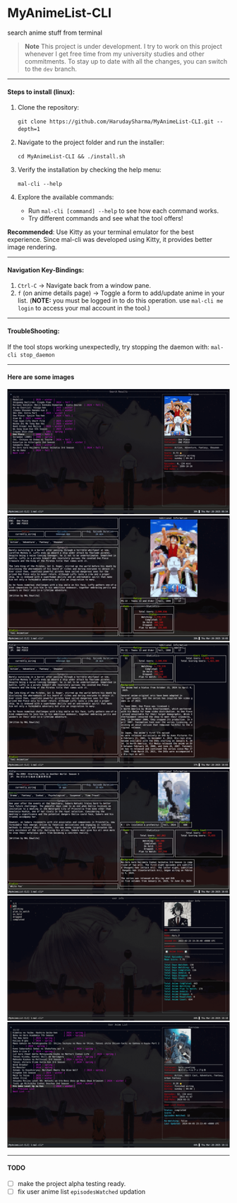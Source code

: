 # MyAnimeList-CLI

search anime stuff from terminal

> **Note**
> This project is under development.
> I try to work on this project whenever I get free time from my university studies and other commitments.
> To stay up to date with all the changes, you can switch to the `dev` branch.

---

#### Steps to install (linux):

1. Clone the repository:

    `git clone https://github.com/HarudaySharma/MyAnimeList-CLI.git --depth=1`

2. Navigate to the project folder and run the installer:

    `cd MyAnimeList-CLI && ./install.sh`

3. Verify the installation by checking the help menu:

    `mal-cli --help`

4. Explore the available commands:
    - Run `mal-cli [command] --help` to see how each command works.
    - Try different commands and see what the tool offers!


**Recommended**: Use Kitty as your terminal emulator for the best experience.
Since mal-cli was developed using Kitty, it provides better image rendering.

---


#### Navigation Key-Bindings:

1. `Ctrl-C` → Navigate back from a window pane.
1. `f` (on anime details page) → Toggle a form to add/update anime in your list. (**NOTE:** you must be logged in to do this operation. use `mal-cli me login` to access your mal account in the tool.)

---

#### TroubleShooting:

If the tool stops working unexpectedly, try stopping the daemon with: `mal-cli stop_daemon`

---

#### Here are some images

![list view](readme-files/mal-cli_onep_preview.png)
![one piece details pane with image](readme-files/onep_mal-cli_details_pane_w_img.png)
![one piece details pane without image](readme-files/onep_mal-cli_details_pane.png)
![re zero details pane](readme-files/rezero-malcli-details-pane.png)
![user menu](readme-files/mal-cli_user_menu.png)
![solo leveling with user centric data](readme-files/mal-cli-user-all-solo-level.png)

---

#### TODO
- [ ] make the project alpha testing ready.
- [ ] fix user anime list `episodesWatched` updation
